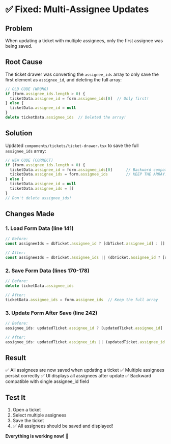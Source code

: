 # ✅ Fixed: Multi-Assignee Updates

## Problem
When updating a ticket with multiple assignees, only the first assignee was being saved.

## Root Cause
The ticket drawer was converting the `assignee_ids` array to only save the first element as `assignee_id`, and deleting the full array:

```typescript
// OLD CODE (WRONG)
if (form.assignee_ids.length > 0) {
  ticketData.assignee_id = form.assignee_ids[0]  // Only first!
} else {
  ticketData.assignee_id = null
}
delete ticketData.assignee_ids  // Deleted the array!
```

## Solution
Updated `components/tickets/ticket-drawer.tsx` to save the full `assignee_ids` array:

```typescript
// NEW CODE (CORRECT)
if (form.assignee_ids.length > 0) {
  ticketData.assignee_id = form.assignee_ids[0]      // Backward compat
  ticketData.assignee_ids = form.assignee_ids        // KEEP THE ARRAY!
} else {
  ticketData.assignee_id = null
  ticketData.assignee_ids = []
}
// Don't delete assignee_ids!
```

## Changes Made

### 1. Load Form Data (line 141)
```typescript
// Before:
const assigneeIds = dbTicket.assignee_id ? [dbTicket.assignee_id] : []

// After:
const assigneeIds = dbTicket.assignee_ids || (dbTicket.assignee_id ? [dbTicket.assignee_id] : [])
```

### 2. Save Form Data (lines 170-178)
```typescript
// Before:
delete ticketData.assignee_ids

// After:
ticketData.assignee_ids = form.assignee_ids  // Keep the full array
```

### 3. Update Form After Save (line 242)
```typescript
// Before:
assignee_ids: updatedTicket.assignee_id ? [updatedTicket.assignee_id] : []

// After:
assignee_ids: updatedTicket.assignee_ids || (updatedTicket.assignee_id ? [updatedTicket.assignee_id] : [])
```

## Result
✅ All assignees are now saved when updating a ticket
✅ Multiple assignees persist correctly
✅ UI displays all assignees after update
✅ Backward compatible with single assignee_id field

## Test It
1. Open a ticket
2. Select multiple assignees
3. Save the ticket
4. ✅ All assignees should be saved and displayed!

**Everything is working now!** 🎉
